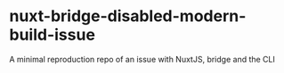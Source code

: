 # nuxt-bridge-disabled-modern-build-issue
A minimal reproduction repo of an issue with NuxtJS, bridge and the CLI
